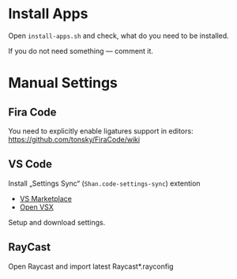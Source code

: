 # Install Apps

Open `install-apps.sh` and check, what do you need to be installed.

If you do not need something — comment it.

# Manual Settings

## Fira Code

You need to explicitly enable ligatures support in editors: https://github.com/tonsky/FiraCode/wiki

## VS Code

Install „Settings Sync“ (`Shan.code-settings-sync`) extention
- [VS Marketplace](https://marketplace.visualstudio.com/items?itemName=Shan.code-settings-sync)
- [Open VSX](https://open-vsx.org/vscode/item?itemName=Shan.code-settings-sync)

Setup and download settings.

## RayCast

Open Raycast and import latest Raycast*.rayconfig